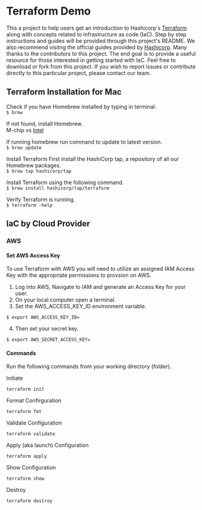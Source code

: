 # Terraform Demo
This a project to help users get an introduction to Hashicorp's [Terraform](https://developer.hashicorp.com/terraform) along with concepts related to infrastructure as code (IaC). Step by step instructions and guides will be provided through this project's README. We also recommend visitng the official guides provided by [Hashicorp](https://developer.hashicorp.com/terraform/docs). Many thanks to the contributors to this project. The end goal is to provide a useful resource for those interested in getting started with IaC. Feel free to download or fork from this project. If you wish to report issues or contribute directly to this particular project, please contact our team.

## Terraform Installation for Mac
Check if you have Homebrew installed by typing in terminal: <br />
```$ brew ```

If not found, install Homebrew.<br />
M-chip vs [Intel](https://brew.sh/) 

If running homebrew run command to update to latest version. <br />
```$ brew update ```

Install Terraform 
First install the HashiCorp tap, a repository of all our Homebrew packages. <br />
```$ brew tap hashicorp/tap ```

Install Terraform using the following command. <br />
```$ brew install hashicorp/tap/terraform```

Verify Terraform is running. <br />
```$ terraform -help```

## IaC by Cloud Provider

### AWS

#### Set AWS Access Key
To use Terraform with AWS you will need to utilize an assigned IAM Access Key with the appropriate permissions to provsion on AWS.

1. Log into AWS, Navigate to IAM and generate an Access Key for your user.
2. On your local computer open a terminal.
3. Set the AWS_ACCESS_KEY_ID environment variable.
  ```
  $ export AWS_ACCESS_KEY_ID=
  ```
4. Then set your secret key.
  ```
  $ export AWS_SECRET_ACCESS_KEY=
  ```

#### Commands
Run the following commands from your working directory (folder).

Initiate
```
terraform init
```

Format Confirguration
```
terraform fmt
```

Validate Configuration
```
terraform validate
```
Apply (aka launch) Configuration
```
terraform apply
```

Show Configuration
```
terraform show
```

Destroy
```
terraform destroy
```

